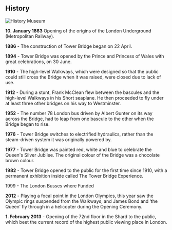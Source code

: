 ## History

![History Museum](../assets/images/geschichte/visual.jpg)

**10. January 1863** Opening of the origins of  the London Underground (Metropolitan Railway).

**1886** - The construction of Tower Bridge began on 22 April.

**1894** - Tower Bridge was opened by the Prince and Princess of Wales with great celebrations, on 30 June.

**1910** - The high-level Walkways, which were designed so that the public could still cross the Bridge when it was raised, were closed due to lack of use.

**1912** - During a stunt, Frank McClean flew between the bascules and the high-level Walkways in his Short seaplane. He then proceeded to fly under at least three other bridges on his way to Westminster.

**1952** - The number 78 London bus driven by Albert Gunter on its way across the Bridge, had to leap from one bascule to the other when the Bridge began to rise.

**1976** - Tower Bridge switches to electrified hydraulics, rather than the steam-driven system it was originally powered by.

**1977** - Tower Bridge was painted red, white and blue to celebrate the Queen's Silver Jubilee. The original colour of the Bridge was a chocolate brown colour.

**1982** - Tower Bridge opened to the public for the first time since 1910, with a permanent exhibition inside called The Tower Bridge Experience.

1999 - The London Busses where Funded

**2012** - Playing a focal point in the London Olympics, this year saw the Olympic rings suspended from the Walkways, and James Bond and ‘the Queen’ fly through in a helicopter during the Opening Ceremony.

**1. February 2013** - Opening of the 72nd floor in the Shard to the public, which beet the current record of the highest public viewing place in London.
